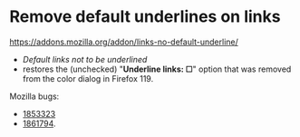 # Remove default underlines on links

<https://addons.mozilla.org/addon/links-no-default-underline/>

* _Default links not to be underlined_
* restores the (unchecked) "**Underline links: ☐**" option that was removed from the color dialog in Firefox 119.

Mozilla bugs: 

* [1853323](https://bugzil.la/1853323)
* [1861794](https://bugzil.la/1861794).

